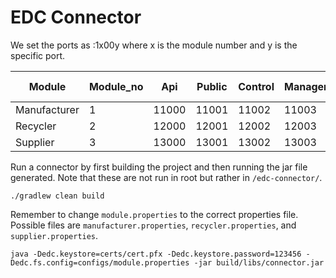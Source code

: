 # EDC Connector
We set the ports as :1x00y where x is the module number and y is the specific port.

| Module       | Module_no | Api   | Public | Control | Management | Protocol | Version | Docker Ip address |
|--------------|-----------|-------|--------|---------|------------|----------|---------|-------------------|
| Manufacturer | 1         | 11000 | 11001  | 11002   | 11003      | 11004    | 11005   | 172.22.0.10       |
| Recycler     | 2         | 12000 | 12001  | 12002   | 12003      | 12004    | 12005   | 172.22.0.11       |
| Supplier     | 3         | 13000 | 13001  | 13002   | 13003      | 13004    | 13005   | 172.22.0.12       |

Run a connector by first building the project and then running the jar file generated. Note that these are not run in root but rather in `/edc-connector/`.
```
./gradlew clean build
```
Remember to change `module.properties` to the correct properties file. Possible files are `manufacturer.properties`, `recycler.properties`, and `supplier.properties`.
```
java -Dedc.keystore=certs/cert.pfx -Dedc.keystore.password=123456 -Dedc.fs.config=configs/module.properties -jar build/libs/connector.jar
```
